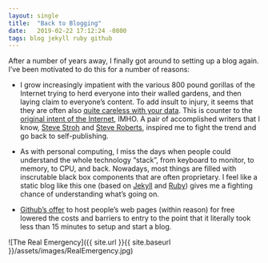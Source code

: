 ```yaml
---
layout: single
title:  "Back to Blogging"
date:   2019-02-22 17:12:24 -0800
tags: blog jekyll ruby github
---
```


After a number of years away, I finally got around to setting up a
blog again. I’ve been motivated to do this for a number of reasons:

- I grow increasingly impatient with the various 800 pound gorillas of
the Internet trying to herd everyone into their walled gardens, and
then laying claim to everyone’s content. To add insult to injury, it
seems that they are often also
[quite careless with your data](https://www.theguardian.com/commentisfree/2018/dec/21/quit-facebook-privacy-scandal-private-messages). This is counter
to the
[original intent of the Internet](https://inrupt.com/blog/one-small-step-for-the-web), IMHO. A pair of accomplished writers that I know,
[Steve Stroh](https://www.stevestroh.com/) and
[Steve Roberts](https://microship.com/), inspired me to fight the
trend and go back to self-publishing.

- As with personal computing, I miss the days when people could
understand the whole technology “stack”, from keyboard to monitor, to
memory, to CPU, and back. Nowadays, most things are filled with
inscrutable black box components that are often proprietary. I feel
like a static blog like this one (based on [Jekyll](https://jekyllrb.com/)
and [Ruby](https://www.ruby-lang.org/en/)) gives me a
fighting chance of understanding what’s going on.

- [Github’s offer](https://pages.github.com/) to host people’s web pages
(within reason) for free lowered the costs and barriers to entry to the
point that it literally took less than 15 minutes to setup and start a blog.

![The Real Emergency]({{ site.url }}{{ site.baseurl }}/assets/images/RealEmergency.jpg)
